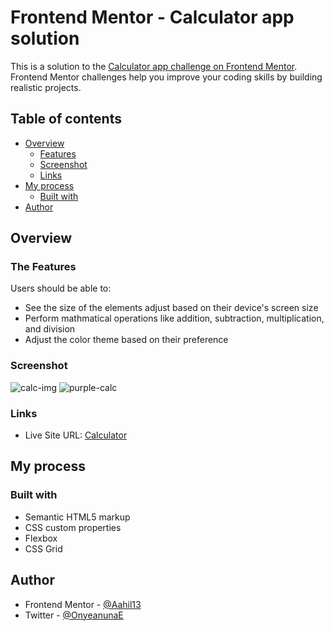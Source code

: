 # Frontend Mentor - Calculator app solution

This is a solution to the [Calculator app challenge on Frontend Mentor](https://www.frontendmentor.io/challenges/calculator-app-9lteq5N29). Frontend Mentor challenges help you improve your coding skills by building realistic projects. 

## Table of contents

- [Overview](#overview)
  - [Features](#the-features)
  - [Screenshot](#screenshot)
  - [Links](#links)
- [My process](#my-process)
  - [Built with](#built-with)
- [Author](#author)

## Overview

### The Features

Users should be able to:

- See the size of the elements adjust based on their device's screen size
- Perform mathmatical operations like addition, subtraction, multiplication, and division
- Adjust the color theme based on their preference

### Screenshot
![calc-img](https://user-images.githubusercontent.com/63567230/183701930-b975e82a-ec98-4f3c-9055-4e8a8a34abd1.JPG)
![purple-calc](https://user-images.githubusercontent.com/63567230/183702193-cb148baa-cc91-4ba0-b85b-550212825d05.JPG)

### Links

- Live Site URL: [Calculator](https://aahil13.github.io/calculator/)

## My process

### Built with

- Semantic HTML5 markup
- CSS custom properties
- Flexbox
- CSS Grid

## Author

- Frontend Mentor - [@Aahil13](https://www.frontendmentor.io/profile/Aahil13)
- Twitter - [@OnyeanunaE](https://twitter.com/OnyeanunaE)



